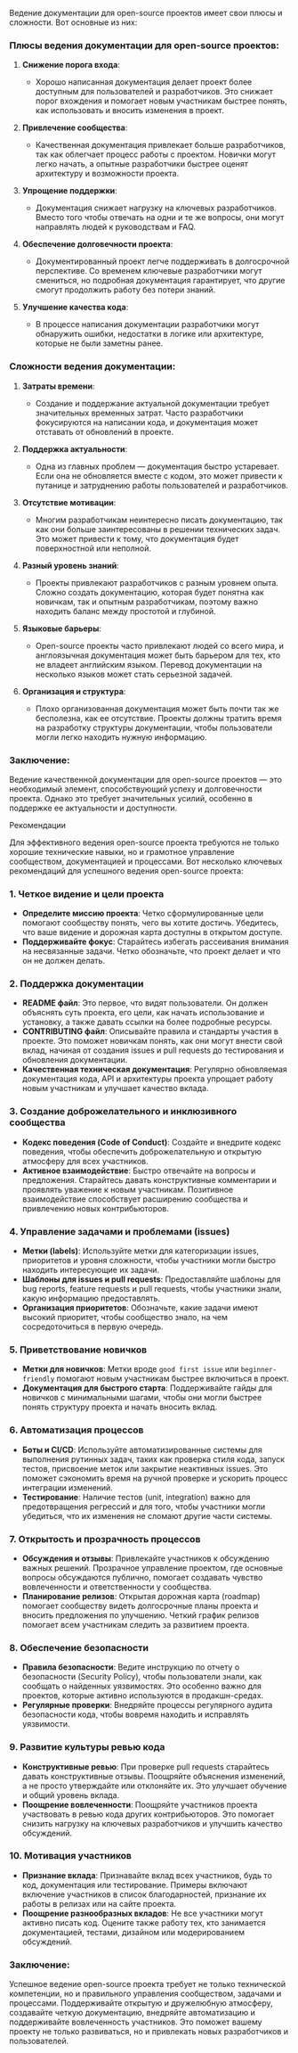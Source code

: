 Ведение документации для open-source проектов имеет свои плюсы и сложности. Вот основные из них:

### Плюсы ведения документации для open-source проектов:

1. **Снижение порога входа**:
    
    - Хорошо написанная документация делает проект более доступным для пользователей и разработчиков. Это снижает порог вхождения и помогает новым участникам быстрее понять, как использовать и вносить изменения в проект.
2. **Привлечение сообщества**:
    
    - Качественная документация привлекает больше разработчиков, так как облегчает процесс работы с проектом. Новички могут легко начать, а опытные разработчики быстрее оценят архитектуру и возможности проекта.
3. **Упрощение поддержки**:
    
    - Документация снижает нагрузку на ключевых разработчиков. Вместо того чтобы отвечать на одни и те же вопросы, они могут направлять людей к руководствам и FAQ.
4. **Обеспечение долговечности проекта**:
    
    - Документированный проект легче поддерживать в долгосрочной перспективе. Со временем ключевые разработчики могут смениться, но подробная документация гарантирует, что другие смогут продолжить работу без потери знаний.
5. **Улучшение качества кода**:
    
    - В процессе написания документации разработчики могут обнаружить ошибки, недостатки в логике или архитектуре, которые не были заметны ранее.

### Сложности ведения документации:

1. **Затраты времени**:
    
    - Создание и поддержание актуальной документации требует значительных временных затрат. Часто разработчики фокусируются на написании кода, и документация может отставать от обновлений в проекте.
2. **Поддержка актуальности**:
    
    - Одна из главных проблем — документация быстро устаревает. Если она не обновляется вместе с кодом, это может привести к путанице и затруднению работы пользователей и разработчиков.
3. **Отсутствие мотивации**:
    
    - Многим разработчикам неинтересно писать документацию, так как они больше заинтересованы в решении технических задач. Это может привести к тому, что документация будет поверхностной или неполной.
4. **Разный уровень знаний**:
    
    - Проекты привлекают разработчиков с разным уровнем опыта. Сложно создать документацию, которая будет понятна как новичкам, так и опытным разработчикам, поэтому важно находить баланс между простотой и глубиной.
5. **Языковые барьеры**:
    
    - Open-source проекты часто привлекают людей со всего мира, и англоязычная документация может быть барьером для тех, кто не владеет английским языком. Перевод документации на несколько языков может стать серьезной задачей.
6. **Организация и структура**:
    
    - Плохо организованная документация может быть почти так же бесполезна, как ее отсутствие. Проекты должны тратить время на разработку структуры документации, чтобы пользователи могли легко находить нужную информацию.

### Заключение:

Ведение качественной документации для open-source проектов — это необходимый элемент, способствующий успеху и долговечности проекта. Однако это требует значительных усилий, особенно в поддержке ее актуальности и доступности.


Рекомендации

Для эффективного ведения open-source проекта требуются не только хорошие технические навыки, но и грамотное управление сообществом, документацией и процессами. Вот несколько ключевых рекомендаций для успешного ведения open-source проекта:

### 1. **Четкое видение и цели проекта**

- **Определите миссию проекта**: Четко сформулированные цели помогают сообществу понять, чего вы хотите достичь. Убедитесь, что ваше видение и дорожная карта доступны в открытом доступе.
- **Поддерживайте фокус**: Старайтесь избегать рассеивания внимания на несвязанные задачи. Четко обозначьте, что проект делает и что он не должен делать.

### 2. **Поддержка документации**

- **README файл**: Это первое, что видят пользователи. Он должен объяснять суть проекта, его цели, как начать использование и установку, а также давать ссылки на более подробные ресурсы.
- **CONTRIBUTING файл**: Описывайте правила и стандарты участия в проекте. Это поможет новичкам понять, как они могут внести свой вклад, начиная от создания issues и pull requests до тестирования и обновления документации.
- **Качественная техническая документация**: Регулярно обновляемая документация кода, API и архитектуры проекта упрощает работу новым участникам и улучшает качество вклада.

### 3. **Создание доброжелательного и инклюзивного сообщества**

- **Кодекс поведения (Code of Conduct)**: Создайте и внедрите кодекс поведения, чтобы обеспечить доброжелательную и открытую атмосферу для всех участников.
- **Активное взаимодействие**: Быстро отвечайте на вопросы и предложения. Старайтесь давать конструктивные комментарии и проявлять уважение к новым участникам. Позитивное взаимодействие способствует расширению сообщества и привлечению новых контрибьюторов.

### 4. **Управление задачами и проблемами (issues)**

- **Метки (labels)**: Используйте метки для категоризации issues, приоритетов и уровня сложности, чтобы участники могли быстро находить интересующие их задачи.
- **Шаблоны для issues и pull requests**: Предоставляйте шаблоны для bug reports, feature requests и pull requests, чтобы участники знали, какую информацию предоставлять.
- **Организация приоритетов**: Обозначьте, какие задачи имеют высокий приоритет, чтобы сообщество знало, на чем сосредоточиться в первую очередь.

### 5. **Приветствование новичков**

- **Метки для новичков**: Метки вроде `good first issue` или `beginner-friendly` помогают новым участникам быстрее включиться в проект.
- **Документация для быстрого старта**: Поддерживайте гайды для новичков с минимальными шагами, чтобы они могли быстрее понять структуру проекта и начать вносить вклад.

### 6. **Автоматизация процессов**

- **Боты и CI/CD**: Используйте автоматизированные системы для выполнения рутинных задач, таких как проверка стиля кода, запуск тестов, присвоение меток или закрытие неактивных issues. Это поможет сэкономить время на ручной проверке и ускорить процесс интеграции изменений.
- **Тестирование**: Наличие тестов (unit, integration) важно для предотвращения регрессий и для того, чтобы участники могли убедиться, что их изменения не сломают другие части системы.

### 7. **Открытость и прозрачность процессов**

- **Обсуждения и отзывы**: Привлекайте участников к обсуждению важных решений. Прозрачное управление проектом, где основные вопросы обсуждаются публично, помогает создавать чувство вовлеченности и ответственности у сообщества.
- **Планирование релизов**: Открытая дорожная карта (roadmap) помогает сообществу видеть долгосрочные планы проекта и вносить предложения по улучшению. Четкий график релизов помогает всем участникам следить за развитием проекта.

### 8. **Обеспечение безопасности**

- **Правила безопасности**: Ведите инструкцию по отчету о безопасности (Security Policy), чтобы пользователи знали, как сообщать о найденных уязвимостях. Это особенно важно для проектов, которые активно используются в продакшн-средах.
- **Регулярные проверки**: Внедряйте процессы регулярного аудита безопасности кода, чтобы вовремя находить и исправлять уязвимости.

### 9. **Развитие культуры ревью кода**

- **Конструктивные ревью**: При проверке pull requests старайтесь давать конструктивные отзывы. Поощряйте объяснения изменений, а не просто утверждайте или отклоняйте их. Это улучшает обучение и общий уровень вклада.
- **Поощрение вовлеченности**: Поощряйте участников проекта участвовать в ревью кода других контрибьюторов. Это помогает снизить нагрузку на ключевых разработчиков и улучшить качество обсуждений.

### 10. **Мотивация участников**

- **Признание вклада**: Признавайте вклад всех участников, будь то код, документация или тестирование. Примеры включают включение участников в список благодарностей, признание их работы в релизах или на сайте проекта.
- **Поощрение разнообразных вкладов**: Не все участники могут активно писать код. Оцените также работу тех, кто занимается документацией, тестами, дизайном или модерированием обсуждений.

### Заключение:

Успешное ведение open-source проекта требует не только технической компетенции, но и правильного управления сообществом, задачами и процессами. Поддерживайте открытую и дружелюбную атмосферу, создавайте четкую документацию, внедряйте автоматизацию и поддерживайте вовлеченность участников. Это поможет вашему проекту не только развиваться, но и привлекать новых разработчиков и пользователей.